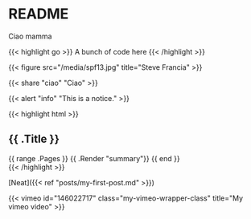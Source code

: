 # README

Ciao mamma

{{< highlight go >}} A bunch of code here {{< /highlight >}}

{{< figure src="/media/spf13.jpg" title="Steve Francia" >}}

{{< share "ciao" "Ciao" >}}

{{< alert "info" "This is a notice." >}}

{{< highlight html >}}
<section id="main">
  <div>
   <h1 id="title">{{ .Title }}</h1>
    {{ range .Pages }}
        {{ .Render "summary"}}
    {{ end }}
  </div>
</section>
{{< /highlight >}}

[Neat]({{< ref "posts/my-first-post.md" >}})

{{< vimeo id="146022717" class="my-vimeo-wrapper-class" title="My vimeo video" >}}
